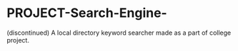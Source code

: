 # PROJECT-Search-Engine-
(discontinued)
A local directory keyword searcher made as a part of college project.
